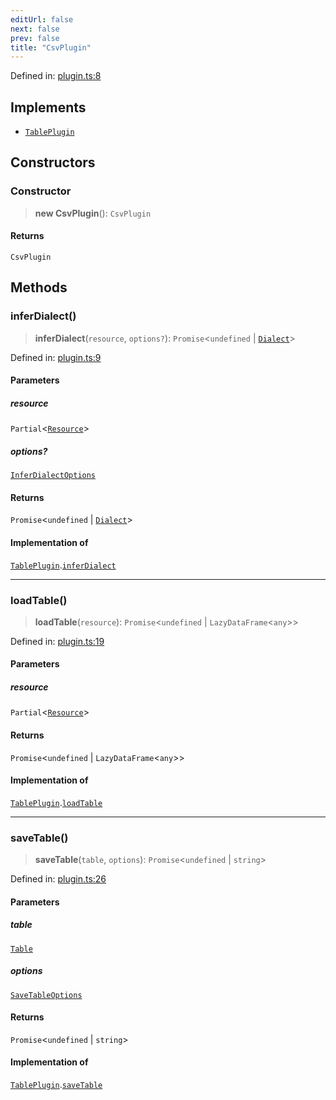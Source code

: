 ```yaml
---
editUrl: false
next: false
prev: false
title: "CsvPlugin"
---
```


Defined in: [plugin.ts:8](https://github.com/datisthq/dpkit/blob/5891634de8175d14853313e208ffbae144fd78eb/csv/plugin.ts#L8)

## Implements

- [`TablePlugin`](/reference/dpkit/tableplugin/)

## Constructors

### Constructor

> **new CsvPlugin**(): `CsvPlugin`

#### Returns

`CsvPlugin`

## Methods

### inferDialect()

> **inferDialect**(`resource`, `options?`): `Promise`\<`undefined` \| [`Dialect`](/reference/_dpkit/core/dialect/)\>

Defined in: [plugin.ts:9](https://github.com/datisthq/dpkit/blob/5891634de8175d14853313e208ffbae144fd78eb/csv/plugin.ts#L9)

#### Parameters

##### resource

`Partial`\<[`Resource`](/reference/_dpkit/core/resource/)\>

##### options?

[`InferDialectOptions`](/reference/dpkit/inferdialectoptions/)

#### Returns

`Promise`\<`undefined` \| [`Dialect`](/reference/_dpkit/core/dialect/)\>

#### Implementation of

[`TablePlugin`](/reference/dpkit/tableplugin/).[`inferDialect`](/reference/dpkit/tableplugin/#inferdialect)

***

### loadTable()

> **loadTable**(`resource`): `Promise`\<`undefined` \| `LazyDataFrame`\<`any`\>\>

Defined in: [plugin.ts:19](https://github.com/datisthq/dpkit/blob/5891634de8175d14853313e208ffbae144fd78eb/csv/plugin.ts#L19)

#### Parameters

##### resource

`Partial`\<[`Resource`](/reference/_dpkit/core/resource/)\>

#### Returns

`Promise`\<`undefined` \| `LazyDataFrame`\<`any`\>\>

#### Implementation of

[`TablePlugin`](/reference/dpkit/tableplugin/).[`loadTable`](/reference/dpkit/tableplugin/#loadtable)

***

### saveTable()

> **saveTable**(`table`, `options`): `Promise`\<`undefined` \| `string`\>

Defined in: [plugin.ts:26](https://github.com/datisthq/dpkit/blob/5891634de8175d14853313e208ffbae144fd78eb/csv/plugin.ts#L26)

#### Parameters

##### table

[`Table`](/reference/dpkit/table/)

##### options

[`SaveTableOptions`](/reference/dpkit/savetableoptions/)

#### Returns

`Promise`\<`undefined` \| `string`\>

#### Implementation of

[`TablePlugin`](/reference/dpkit/tableplugin/).[`saveTable`](/reference/dpkit/tableplugin/#savetable)
